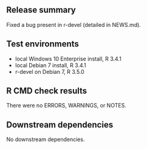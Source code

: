 ## Release summary

Fixed a bug present in r-devel (detailed in NEWS.md).

## Test environments

* local Windows 10 Enterprise install, R 3.4.1
* local Debian 7 install, R 3.4.1
* r-devel on Debian 7, R 3.5.0

## R CMD check results

There were no ERRORS, WARNINGS, or NOTES.

## Downstream dependencies

No downstream dependencies.
